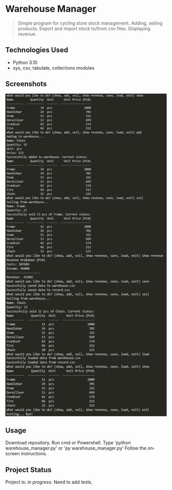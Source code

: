 # Warehouse Manager
> Simple program for cycling store stock management.
> Adding, selling products. 
> Export and import stock to/from csv files.
> Displaying revenue.

## Technologies Used
- Python 3.10
- sys, csv, tabulate, collections modules 


## Screenshots
![Example screenshot](./warehouse_work.png)

## Usage
Download repository.
Run cmd or Powershell.
Type 'python warehouse_manager.py' or 'py warehouse_manager.py'
Follow the on-screen instructions.


## Project Status
Project is: _in progress_.
Need to add tests.
